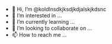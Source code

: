- 👋 Hi, I’m @koldlnsdkjksdjkdjalskjkdsnc
- 👀 I’m interested in ...
- 🌱 I’m currently learning ...
- 💞️ I’m looking to collaborate on ...
- 📫 How to reach me ...

<!---
koldlnsdkjksdjkdjalskjkdsnc/koldlnsdkjksdjkdjalskjkdsnc is a ✨ special ✨ repository because its `README.md` (this file) appears on your GitHub profile.
You can click the Preview link to take a look at your changes.
--->
